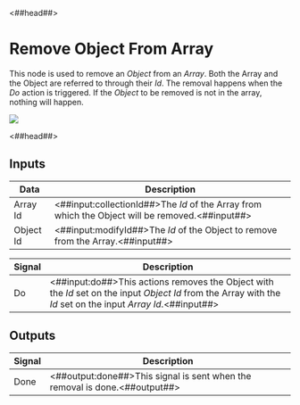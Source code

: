 <##head##>

# Remove Object From Array

This node is used to remove an _Object_ from an _Array_. Both the Array and the Object are referred to through their _Id_. The removal happens when the _Do_ action is triggered.
If the _Object_ to be removed is not in the array, nothing will happen.

<div class="ndl-image-with-background">

![](/nodes/data/array/remove-from-array/remove-object-from-array.png)

</div>

<##head##>

## Inputs

| Data                                    | Description                                                                                     |
| --------------------------------------- | ----------------------------------------------------------------------------------------------- |
| <span class="ndl-data">Array Id</span>  | <##input:collectionId##>The _Id_ of the Array from which the Object will be removed.<##input##> |
| <span class="ndl-data">Object Id</span> | <##input:modifyId##>The _Id_ of the Object to remove from the Array.<##input##>                 |

| Signal                             | Description                                                                                                                                                   |
| ---------------------------------- | ------------------------------------------------------------------------------------------------------------------------------------------------------------- |
| <span class="ndl-signal">Do</span> | <##input:do##>This actions removes the Object with the _Id_ set on the input _Object Id_ from the Array with the _Id_ set on the input _Array Id_.<##input##> |

## Outputs

| Signal                               | Description                                                                |
| ------------------------------------ | -------------------------------------------------------------------------- |
| <span class="ndl-signal">Done</span> | <##output:done##>This signal is sent when the removal is done.<##output##> |
